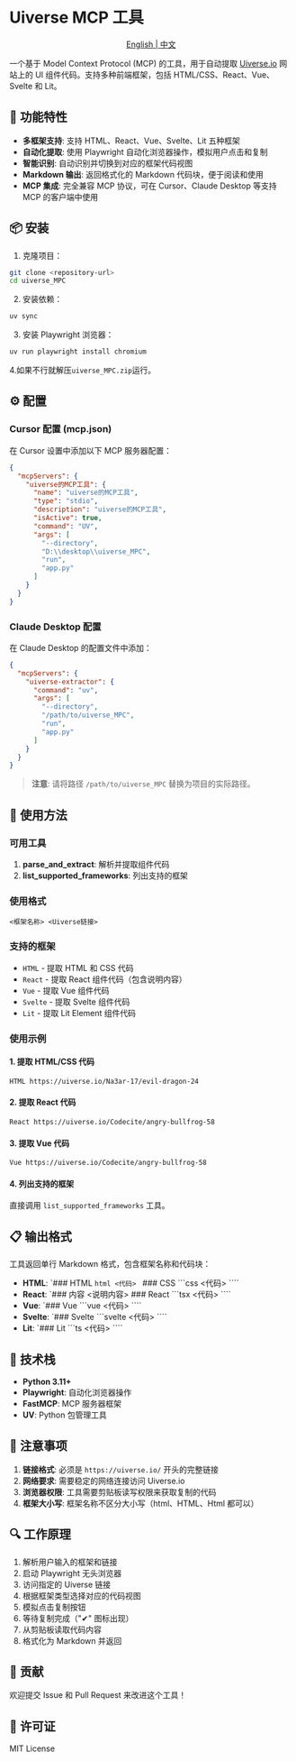 # Uiverse MCP 工具

<p align="center"><a href="README.md">English | 中文</a>

一个基于 Model Context Protocol (MCP) 的工具，用于自动提取 [Uiverse.io](https://uiverse.io/) 网站上的 UI 组件代码。支持多种前端框架，包括 HTML/CSS、React、Vue、Svelte 和 Lit。

## 🌟 功能特性

- **多框架支持**: 支持 HTML、React、Vue、Svelte、Lit 五种框架
- **自动化提取**: 使用 Playwright 自动化浏览器操作，模拟用户点击和复制
- **智能识别**: 自动识别并切换到对应的框架代码视图
- **Markdown 输出**: 返回格式化的 Markdown 代码块，便于阅读和使用
- **MCP 集成**: 完全兼容 MCP 协议，可在 Cursor、Claude Desktop 等支持 MCP 的客户端中使用

## 📦 安装

1. 克隆项目：
```bash
git clone <repository-url>
cd uiverse_MPC
```

2. 安装依赖：
```bash
uv sync
```

3. 安装 Playwright 浏览器：
```bash
uv run playwright install chromium
```

4.如果不行就解压`uiverse_MPC.zip`运行。

## ⚙️ 配置

### Cursor 配置 (mcp.json)

在 Cursor 设置中添加以下 MCP 服务器配置：

```json
{
  "mcpServers": {
    "uiverse的MCP工具": {
      "name": "uiverse的MCP工具",
      "type": "stdio",
      "description": "uiverse的MCP工具",
      "isActive": true,
      "command": "UV",
      "args": [
        "--directory",
        "D:\\desktop\\uiverse_MPC",
        "run",
        "app.py"
      ]
    }
  }
}
```

### Claude Desktop 配置

在 Claude Desktop 的配置文件中添加：

```json
{
  "mcpServers": {
    "uiverse-extractor": {
      "command": "uv",
      "args": [
        "--directory",
        "/path/to/uiverse_MPC",
        "run",
        "app.py"
      ]
    }
  }
}
```

> **注意**: 请将路径 `/path/to/uiverse_MPC` 替换为项目的实际路径。

## 🚀 使用方法

### 可用工具

1. **parse_and_extract**: 解析并提取组件代码
2. **list_supported_frameworks**: 列出支持的框架

### 使用格式

```
<框架名称> <Uiverse链接>
```

### 支持的框架

- `HTML` - 提取 HTML 和 CSS 代码
- `React` - 提取 React 组件代码（包含说明内容）
- `Vue` - 提取 Vue 组件代码
- `Svelte` - 提取 Svelte 组件代码
- `Lit` - 提取 Lit Element 组件代码

### 使用示例

#### 1. 提取 HTML/CSS 代码
```
HTML https://uiverse.io/Na3ar-17/evil-dragon-24
```

#### 2. 提取 React 代码
```
React https://uiverse.io/Codecite/angry-bullfrog-58
```

#### 3. 提取 Vue 代码
```
Vue https://uiverse.io/Codecite/angry-bullfrog-58
```

#### 4. 列出支持的框架
直接调用 `list_supported_frameworks` 工具。

## 📋 输出格式

工具返回单行 Markdown 格式，包含框架名称和代码块：

- **HTML**: `### HTML ```html <代码> ``` ### CSS ```css <代码> ````
- **React**: `### 内容 <说明内容> ### React ```tsx <代码> ````
- **Vue**: `### Vue ```vue <代码> ````
- **Svelte**: `### Svelte ```svelte <代码> ````
- **Lit**: `### Lit ```ts <代码> ````

## 🔧 技术栈

- **Python 3.11+**
- **Playwright**: 自动化浏览器操作
- **FastMCP**: MCP 服务器框架
- **UV**: Python 包管理工具

## 📝 注意事项

1. **链接格式**: 必须是 `https://uiverse.io/` 开头的完整链接
2. **网络要求**: 需要稳定的网络连接访问 Uiverse.io
3. **浏览器权限**: 工具需要剪贴板读写权限来获取复制的代码
4. **框架大小写**: 框架名称不区分大小写（html、HTML、Html 都可以）

## 🔍 工作原理

1. 解析用户输入的框架和链接
2. 启动 Playwright 无头浏览器
3. 访问指定的 Uiverse 链接
4. 根据框架类型选择对应的代码视图
5. 模拟点击复制按钮
6. 等待复制完成（"✔" 图标出现）
7. 从剪贴板读取代码内容
8. 格式化为 Markdown 并返回

## 🤝 贡献

欢迎提交 Issue 和 Pull Request 来改进这个工具！

## 📄 许可证

MIT License
